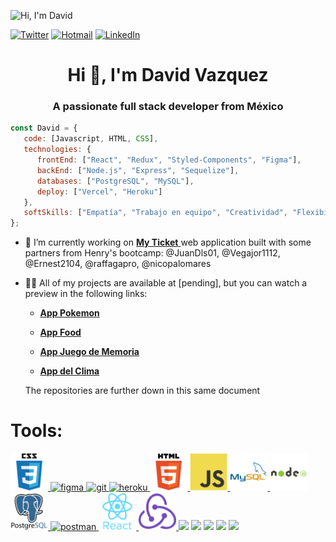 ![Hi, I'm David](https://github.com/davidvazgon26/davidvazgon26/blob/main/gif/davidvazquez.gif)



[![Twitter](https://img.shields.io/badge/-Twitter-1a8cd8?style=for-the-badge&logo=twitter&logoColor=white)](https://twitter.com/davidvazgon)
[![Hotmail](https://img.shields.io/badge/-Hotmail-006dbf?style=for-the-badge&logo=microsoftoutlook&logoColor=white)](mailto:davidvazgon@hotmail.com)
[![LinkedIn](https://img.shields.io/badge/-LINKEDIN-0A66C2?style=for-the-badge&logo=linkedin&logoColor=white)](https://www.linkedin.com/in/davidvazgon/)



<h1 align="center">Hi 👋, I'm David Vazquez</h1>
<h3 align="center">A passionate full stack developer from México</h3>

```javascript
const David = {
   code: [Javascript, HTML, CSS],
   technologies: {
      frontEnd: ["React", "Redux", "Styled-Components", "Figma"],
      backEnd: ["Node.js", "Express", "Sequelize"],
      databases: ["PostgreSQL", "MySQL"],
      deploy: ["Vercel", "Heroku"]
   },
   softSkills: ["Empatía", "Trabajo en equipo", "Creatividad", "Flexibilidad", "Compromiso"]
};
```

- 🔭 I’m currently working on <a href="https://client-concerts-g3y3ufx77-juandls01.vercel.app/" target="blank">**My Ticket** </a> web application built with some partners from Henry's bootcamp: @JuanDls01, @Vegajor1112, @Ernest2104, @raffagapro, @nicopalomares

- 👨‍💻 All of my projects are available at [pending], 
but you can watch a preview in the following links:

    <ul>
    <li>
    <a href="https://pi-pokemon-nine.vercel.app" target="blank"><p><strong>App Pokemon</strong></p></a>
    </li>
    <li>
    <a href="https://pi-food-eta.vercel.app" target="blank"><p><strong>App Food</strong></p></a>
    </li>
     <li>
    <a href="https://juego-de-memoria-omega.vercel.app/" target="blank"><p><strong>App Juego de Memoria</strong></p></a>
    </li>
    <li>
    <a href="https://weather-app-sage-one.vercel.app/" target="blank"><p><strong>App del Clima</strong></p></a>
    </li>
    </ul>
    
   
    

    <p>The repositories are further down in this same document</p>



# Tools:
<p align="left"> 
<a href="https://www.w3schools.com/css/" target="_blank" rel="noreferrer"> <img src="https://raw.githubusercontent.com/devicons/devicon/master/icons/css3/css3-original-wordmark.svg" alt="css3" width="60" height="60"/> </a> 
<a href="https://www.figma.com/" target="_blank" rel="noreferrer"> <img src="https://www.vectorlogo.zone/logos/figma/figma-icon.svg" alt="figma" width="60" height="60"/> </a> 
<a href="https://git-scm.com/" target="_blank" rel="noreferrer"> <img src="https://www.vectorlogo.zone/logos/git-scm/git-scm-icon.svg" alt="git" width="60" height="60"/> </a> 
<a href="https://heroku.com" target="_blank" rel="noreferrer"> <img src="https://www.vectorlogo.zone/logos/heroku/heroku-icon.svg" alt="heroku" width="60" height="60"/> </a> 
<a href="https://www.w3.org/html/" target="_blank" rel="noreferrer"> <img src="https://raw.githubusercontent.com/devicons/devicon/master/icons/html5/html5-original-wordmark.svg" alt="html5" width="60" height="60"/> </a> 
<a href="https://developer.mozilla.org/en-US/docs/Web/JavaScript" target="_blank" rel="noreferrer"> <img src="https://raw.githubusercontent.com/devicons/devicon/master/icons/javascript/javascript-original.svg" alt="javascript" width="60" height="60"/> </a> 
<a href="https://www.mysql.com/" target="_blank" rel="noreferrer"> <img src="https://raw.githubusercontent.com/devicons/devicon/master/icons/mysql/mysql-original-wordmark.svg" alt="mysql" width="60" height="60"/> </a> 
<a href="https://nodejs.org" target="_blank" rel="noreferrer"> <img src="https://raw.githubusercontent.com/devicons/devicon/master/icons/nodejs/nodejs-original-wordmark.svg" alt="nodejs" width="60" height="60"/> </a> 
<a href="https://www.postgresql.org" target="_blank" rel="noreferrer"> <img src="https://raw.githubusercontent.com/devicons/devicon/master/icons/postgresql/postgresql-original-wordmark.svg" alt="postgresql" width="60" height="60"/> </a> 
<a href="https://postman.com" target="_blank" rel="noreferrer"> <img src="https://www.vectorlogo.zone/logos/getpostman/getpostman-icon.svg" alt="postman" width="60" height="60"/> </a> 
<a href="https://reactjs.org/" target="_blank" rel="noreferrer"> <img src="https://raw.githubusercontent.com/devicons/devicon/master/icons/react/react-original-wordmark.svg" alt="react" width="60" height="60"/> </a> 
<a href="https://redux.js.org" target="_blank" rel="noreferrer"> <img src="https://raw.githubusercontent.com/devicons/devicon/master/icons/redux/redux-original.svg" alt="redux" width="60" height="60"/> </a><img height="60" src="https://www.vectorlogo.zone/logos/sequelizejs/sequelizejs-ar21.svg">
<img  height="60" src="https://www.nextontop.com/assets/img/services/web/expressjs.svg">
<img  height="60" src="https://res.cloudinary.com/practicaldev/image/fetch/s--rivLfdSN--/c_imagga_scale,f_auto,fl_progressive,h_900,q_auto,w_1600/https://dev-to-uploads.s3.amazonaws.com/uploads/articles/gkgxaoegocynro97ipsz.png">
<img  height="60" src="https://powerbi.microsoft.com/pictures/application-logos/svg/powerbi.svg">
<img  height="60" src="https://www.gstatic.com/analytics-suite/header/suite/v2/ic_data_studio.svg">
</p>
